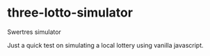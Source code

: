 # three-lotto-simulator
Swertres simulator 

Just a quick test on simulating a local lottery using vanilla javascript. 
